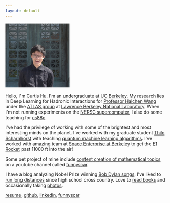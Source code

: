 ```yaml
---
layout: default
---
```



<!-- This will be the go blurb for your bio -->

<img src="assets/img/square_profile.JPG" alt="drawing" width="200"/>

<!-- Current position and things happening in my life -->

Hello, I'm Curtis Hu. I'm an undergraduate at <a href="">UC Berkeley</a>. My research lies in Deep Learning for Hadronic Interactions for <a href="https://physics.berkeley.edu/people/faculty/haichen-wang">Professor Haichen Wang</a> under the <a href="https://www.physics.lbl.gov/atlas/">ATLAS group</a> at <a href="https://www.physics.lbl.gov/">Lawrence Berkeley National Laboratory</a>. When I'm not running experiments on the <a href="https://www.nersc.gov/">NERSC supercomputer</a>, I also do some teaching for <a href="https://c88c.org/fa23/">cs88c</a>. 


<!-- Who i worked with, big names preferably -->
I've had the privilege of working with some of the brightest and most interesting minds on the planet. I've worked with my graduate student <a href="https://www.pi.uni-bonn.de/brock/en/results/data/t00000052.pdf">Thilo Scharnhorst</a> with teaching <a href="https://funnyscar.com/writings/">quantum machine learning algorithms</a>. I've worked with amazing team at <a href="https://www.berkeleyse.org/">Space Enterprise at Berkeley</a> to get the <a href="https://www.berkeleyse.org/eureka1">E1 Rocket</a> past 11000 ft into the air!


Some pet project of mine include <a href="https://funnyscar.com/">content creation of mathematical topics</a> on a youtube channel called <a href="https://youtube.com/@funnyscar">funnyscar</a>. 


<!-- Hobbies, show that you're human and easy to get along and that they should reach out -->
I have a blog analyzing Nobel Prize winning <a href="https://curtishu.medium.com">Bob Dylan songs</a>. I've liked to <a href="https://www.strava.com/athletes/curtis_hu">run long distances</a> since high school cross country. Love to <a href="https://www.goodreads.com/curtisjhu
">read books</a> and occasionally taking <a href="https://flickr.com/people/curtisjhu">photos</a>.

<a href="https://bucket.funnyscar.com/resumes/resume%20(8).pdf">resume</a>,
<a href="https://github.com/curtisjhu">github</a>,
<a href="https://linkedin.com/in/curtisjhu">linkedin</a>,
<a href="https://funnyscar.com">funnyscar</a>